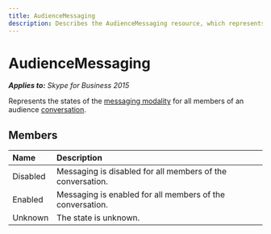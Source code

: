 ```yaml
---
title: AudienceMessaging
description: Describes the AudienceMessaging resource, which represents messaging modality states for audience members, and provides the resource's members.
---
```

# AudienceMessaging


_**Applies to:** Skype for Business 2015_

Represents the states of the [messaging modality](messaging_ref.md) for all members of an audience [conversation](conversation_ref.md).
            
## Members



|**Name**|**Description**|
|:-----|:-----|
|Disabled|Messaging is disabled for all members of the conversation.|
|Enabled|Messaging is enabled for all members of the conversation.|
|Unknown|The state is unknown.|
